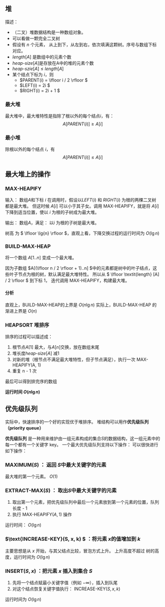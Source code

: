 ## 堆

描述：
- （二叉）堆数据结构是一种数组对象。
- 可以看做一颗完全二叉树
- 假设有 $n$ 个元素， 从上到下，从左到右，依次填满这颗树。序号与数组下标对应。
- $\textit{length}[A]$ 是数组中的元素个数
- $\textit{heap-size}[A]$是存放在A中的堆的元素个数
- $\textit{heap-szie}[A] \le \textit{length}[A]$
- 某个结点下标为 $i$，则
  - $PARENT(i) = \lfloor i / 2 \rfloor $
  - $LEFT(i) = 2i $
  - $RIGHT(i) =  2i + 1 $

### 最大堆
最大堆中，最大堆特性是指除了根以外的每个结点$i$，有：
$$ A[PARENT(i)] \ge A[i] $$

### 最小堆
除根以外的每个结点 $i$，有
$$ A[PARENT(i)] \le A[i] $$

## 最大堆上的操作

### MAX-HEAPIFY
输入： 数组$A$和下标 $i$
在调用时，假设以$LEFT(i)$ 和 $RIGHT(i)$ 为根的两棵二叉树都是最大堆。
但这时候 $A[i]$ 可以小于其子女。调用 MAX-HEAPIFY，就是将 $A[i]$ 下降到适当位置，使以 $i$ 为根的子树成为最大堆。

输出： 数组$A$，满足： 以$i$ 为根的子树是最大堆。

树高 为 $ \lfloor \lg{n} \rfloor $，直观上看，下降交换过程的运行时间为 $O(\lg{n})$

### BUILD-MAX-HEAP
将一个数组 $A[1..n]$ 变成一个最大堆。

因为子数组 $A[(\lfloor n / 2 \rfloor + 1)..n] $中的元素都是树中的叶子结点，这些叶子节点为根的树，默认满足最大堆特性。
所以从  $ \lfloor \textit{length} [A] / 2 \rfloor $ 到下标 1， 迭代调用 MAX-HEAPIFY，构建最大堆。

#### 分析
直观上，BUILD-MAX-HEAP的上界是 $O(n\lg{n})$
实际上，BUILD-MAX-HEAP 的渐进上界是 $O(n)$

### HEAPSORT 堆排序
排序的过程可以描述成：
1. 根节点$A[1]$ 最大，与$A[n]$交换，放在数组末尾
2. 堆长度$\textit{heap-size}[A]$ 减1
3. 对新的堆（根节点不满足最大堆特性，但子节点满足），执行一次 MAX-HEAPIFY(A, 1)
4. 重复 n - 1 次

最后可以得到排完序的数组

**运行时间  $O(n\lg{n})$**

## 优先级队列

实际中，快速排序的一个好的实现优于堆排序。
堆结构可以用作**优先级队列（priority queue）**

**优先级队列** 是一种用来维护由一组元素构成的集合$S$的数据结构，这一组元素中的每一个都有一个关键字 key。 一个最大优先级队列支持以下操作：
可以很快进行如下操作：

### $\text{MAXIMUM}(S)$ ： 返回 $S$中最大关键字的元素
最大堆的第一个元素。 $O(1)$

### $\text{EXTRACT-MAX}(S)$ ： 取出$S$中最大关键字的元素
1. 取出第一个元素，把优先级队列中最后一个元素放到第一个元素的位置，队列长度 - 1
2. 执行 $\text{MAX-HEAPIFY}(A, 1)$ 操作

运行时间： $O(\lg{n})$

### $\text{INCREASE-KEY}(S, x, k) $ ：将元素 $x$的值增加到 $k$
主要思想是从 $x$ 开始，与其父结点比较，冒泡方式上升。
上升高度不超过 树的高度，运行时间为 $O(\lg n)$

### $\text{INSERT}(S, x)$ ：把元素 $x$ 插入到集合 $S$
1. 先将一个结点赋最小关键字值（例如 $-\infty$），插入到队尾
2. 对这个结点恢复关键字值执行： $\text{INCREASE-KEY}(S, x, k)$

运行时间为 $O(\lg n)$
